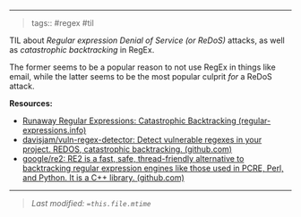 
---
>tags:: #regex #til 

TIL about *Regular expression Denial of Service (or ReDoS)* attacks, as well as *catastrophic backtracking* in RegEx.

The former seems to be a popular reason to not use RegEx in things like email, while the latter seems to be the most popular culprit *for* a ReDoS attack.

**Resources:**
- [Runaway Regular Expressions: Catastrophic Backtracking (regular-expressions.info)](https://www.regular-expressions.info/catastrophic.html)
- [davisjam/vuln-regex-detector: Detect vulnerable regexes in your project. REDOS, catastrophic backtracking. (github.com)](https://github.com/davisjam/vuln-regex-detector)
- [google/re2: RE2 is a fast, safe, thread-friendly alternative to backtracking regular expression engines like those used in PCRE, Perl, and Python. It is a C++ library. (github.com)](https://github.com/google/re2)

---
>*Last modified: `=this.file.mtime`*